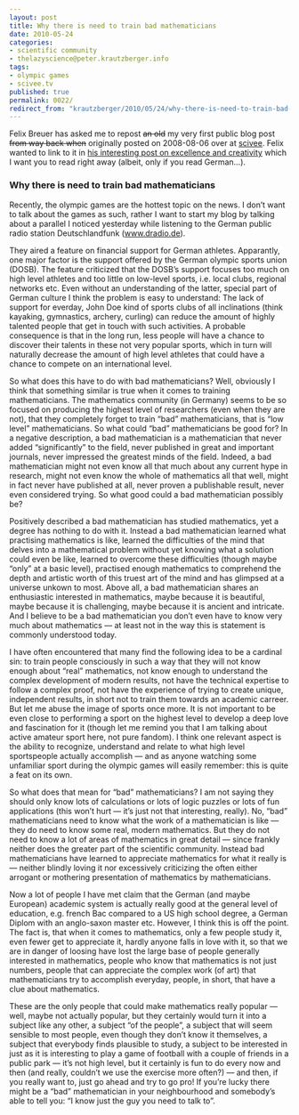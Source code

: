```yaml
---
layout: post
title: Why there is need to train bad mathematicians
date: 2010-05-24
categories:
- scientific community
- thelazyscience@peter.krautzberger.info
tags:
- olympic games
- scivee.tv
published: true
permalink: 0022/
redirect_from: "krautzberger/2010/05/24/why-there-is-need-to-train-bad-mathematicians/"
---
```


Felix Breuer has asked me to repost <del>an old</del> my very first public blog post <del>from way back when</del> originally posted on 2008-08-06 over at [scivee](http://www.scivee.tv). Felix wanted to link to it in [his interesting post on excellence and creativity](http://blog.felixbreuer.net/2010/05/12/excellence-and-creativity.html) which I want you to read right away (albeit, only if you read German…).

### Why there is need to train bad mathematicians

Recently, the olympic games are the hottest topic on the news. I don’t want to talk about the games as such, rather I want to start my blog by talking about a parallel I noticed yesterday while listening to the German public radio station Deutschlandfunk (www.dradio.de).

They aired a feature on financial support for German athletes. Apparantly, one major factor is the support offered by the German olympic sports union (<span class="caps">DOSB</span>). The feature criticized that the DOSB’s support focuses too much on high level athletes and too little on low-level sports, i.e. local clubs, regional networks etc. Even without an understanding of the latter, special part of German culture I think the problem is easy to understand: The lack of support for everday, John Doe kind of sports clubs of all inclinations (think kayaking, gymnastics, archery, curling) can reduce the amount of highly talented people that get in touch with such activities. A probable consequence is that in the long run, less people will have a chance to discover their talents in these not very popular sports, which in turn will naturally decrease the amount of high level athletes that could have a chance to compete on an international level.

So what does this have to do with bad mathematicians? Well, obviously I think that something similar is true when it comes to training mathematicians. The mathematics community (in Germany) seems to be so focused on producing the highest level of researchers (even when they are not), that they completely forget to train “bad” mathematicians, that is “low level” mathematicians. So what could “bad” mathematicians be good for? In a negative description, a bad mathematician is a mathematician that never added “significantly” to the field, never published in great and important journals, never impressed the greatest minds of the field. Indeed, a bad mathematician might not even know all that much about any current hype in research, might not even know the whole of mathematics all that well, might in fact never have published at all, never proven a publishable result, never even considered trying. So what good could a bad mathematician possibly be?

Positively described a bad mathematician has studied mathematics, yet a degree has nothing to do with it. Instead a bad mathematician learned what practising mathematics is like, learned the difficulties of the mind that delves into a mathematical problem without yet knowing what a solution could even be like, learned to overcome these difficulties (though maybe “only” at a basic level), practised enough mathematics to comprehend the depth and artistic worth of this truest art of the mind and has glimpsed at a universe unkown to most. Above all, a bad mathematician shares an enthusiastic interested in mathematics, maybe because it is beautiful, maybe because it is challenging, maybe because it is ancient and intricate. And I believe to be a bad mathematician you don’t even have to know very much about mathematics — at least not in the way this is statement is commonly understood today.

I have often encountered that many find the following idea to be a cardinal sin: to train people consciously in such a way that they will not know enough about “real” mathematics, not know enough to understand the complex development of modern results, not have the technical expertise to follow a complex proof, not have the experience of trying to create unique, independent results, in short not to train them towards an academic carreer. But let me abuse the image of sports once more. It is not important to be even close to performing a sport on the highest level to develop a deep love and fascination for it (though let me remind you that I am talking about active amateur sport here, not pure fandom). I think one relevant aspect is the ability to recognize, understand and relate to what high level sportspeople actually accomplish — and as anyone watching some unfamiliar sport during the olympic games will easily remember: this is quite a feat on its own.

So what does that mean for “bad” mathematicians? I am not saying they should only know lots of calculations or lots of logic puzzles or lots of fun applications (this won’t hurt — it’s just not that interesting, really). No, “bad” mathematicians need to know what the work of a mathematician is like — they do need to know some real, modern mathematics. But they do not need to know a lot of areas of mathematics in great detail — since frankly neither does the greater part of the scientific community. Instead bad mathematicians have learned to appreciate mathematics for what it really is — neither blindly loving it nor excessively criticizing the often either arrogant or mothering presentation of mathematics by mathematicians.

Now a lot of people I have met claim that the German (and maybe European) academic system is actually really good at the general level of education, e.g. french Bac compared to a US high school degree, a German Diplom with an anglo-saxon master etc. However, I think this is off the point. The fact is, that when it comes to mathematics, only a few people study it, even fewer get to appreciate it, hardly anyone falls in love with it, so that we are in danger of loosing have lost the large base of people generally interested in mathematics, people who know that mathematics is not just numbers, people that can appreciate the complex work (of art) that mathematicians try to accomplish everyday, people, in short, that have a clue about mathematics.

These are the only people that could make mathematics really popular — well, maybe not actually popular, but they certainly would turn it into a subject like any other, a subject “of the people”, a subject that will seem sensible to most people, even though they don’t know it themselves, a subject that everybody finds plausible to study, a subject to be interested in just as it is interesting to play a game of football with a couple of friends in a public park — it’s not high level, but it certainly is fun to do every now and then (and really, couldn’t we use the exercise more often?) — and then, if you really want to, just go ahead and try to go pro! If you’re lucky there might be a “bad” mathematician in your neighbourhood and somebody’s able to tell you: “I know just the guy you need to talk to”.
